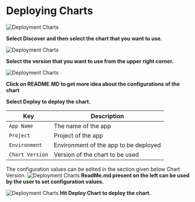 # Deploying Charts

![Deployment Charts](/depchart1.JPG "Deployment Charts")

**Select Discover and then select the chart that you want to use.**

![Deployment Charts](/depchart2.JPG "Deployment Charts")

**Select the version that you want to use from the upper right corner.**

![Deployment Charts](/depchart3readme.JPG "Deployment Charts")

**Click on README.MD to get more idea about the configurations of the chart**

**Select Deploy to deploy the chart.**


Key | Description
----|----
`App Name` | The name of the app
`Project` | Project of the app
`Environment` |Environment of the app to be deployed
`Chart Version` | Version of the chart to be used

The configuration values can be edited in the section given below Chart Version.
![Deployment Charts](/depchart4config.JPG "Deployment Charts")
**ReadMe.md present on the left can be used by the user to set configuration values.**

![Deployment Charts](/depchart4readme.JPG "Deployment Charts")
**Hit Deploy Chart to deploy the chart.**

